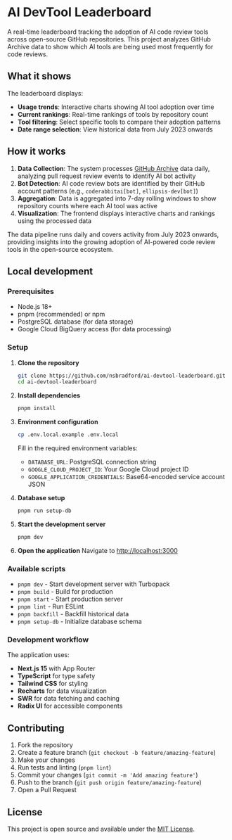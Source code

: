 # AI DevTool Leaderboard

A real-time leaderboard tracking the adoption of AI code review tools across open-source GitHub repositories. This project analyzes GitHub Archive data to show which AI tools are being used most frequently for code reviews.

## What it shows

The leaderboard displays:
- **Usage trends**: Interactive charts showing AI tool adoption over time
- **Current rankings**: Real-time rankings of tools by repository count
- **Tool filtering**: Select specific tools to compare their adoption patterns
- **Date range selection**: View historical data from July 2023 onwards

## How it works

1. **Data Collection**: The system processes [GitHub Archive](https://www.gharchive.org/) data daily, analyzing pull request review events to identify AI bot activity
2. **Bot Detection**: AI code review bots are identified by their GitHub account patterns (e.g., `coderabbitai[bot]`, `ellipsis-dev[bot]`)
3. **Aggregation**: Data is aggregated into 7-day rolling windows to show repository counts where each AI tool was active
4. **Visualization**: The frontend displays interactive charts and rankings using the processed data

The data pipeline runs daily and covers activity from July 2023 onwards, providing insights into the growing adoption of AI-powered code review tools in the open-source ecosystem.

## Local development

### Prerequisites
- Node.js 18+ 
- pnpm (recommended) or npm
- PostgreSQL database (for data storage)
- Google Cloud BigQuery access (for data processing)

### Setup

1. **Clone the repository**
   ```bash
   git clone https://github.com/nsbradford/ai-devtool-leaderboard.git
   cd ai-devtool-leaderboard
   ```

2. **Install dependencies**
   ```bash
   pnpm install
   ```

3. **Environment configuration**
   ```bash
   cp .env.local.example .env.local
   ```
   
   Fill in the required environment variables:
   - `DATABASE_URL`: PostgreSQL connection string
   - `GOOGLE_CLOUD_PROJECT_ID`: Your Google Cloud project ID
   - `GOOGLE_APPLICATION_CREDENTIALS`: Base64-encoded service account JSON

4. **Database setup**
   ```bash
   pnpm run setup-db
   ```

5. **Start the development server**
   ```bash
   pnpm dev
   ```

6. **Open the application**
   Navigate to [http://localhost:3000](http://localhost:3000)

### Available scripts

- `pnpm dev` - Start development server with Turbopack
- `pnpm build` - Build for production
- `pnpm start` - Start production server
- `pnpm lint` - Run ESLint
- `pnpm backfill` - Backfill historical data
- `pnpm setup-db` - Initialize database schema

### Development workflow

The application uses:
- **Next.js 15** with App Router
- **TypeScript** for type safety
- **Tailwind CSS** for styling
- **Recharts** for data visualization
- **SWR** for data fetching and caching
- **Radix UI** for accessible components

## Contributing

1. Fork the repository
2. Create a feature branch (`git checkout -b feature/amazing-feature`)
3. Make your changes
4. Run tests and linting (`pnpm lint`)
5. Commit your changes (`git commit -m 'Add amazing feature'`)
6. Push to the branch (`git push origin feature/amazing-feature`)
7. Open a Pull Request

## License

This project is open source and available under the [MIT License](LICENSE).
